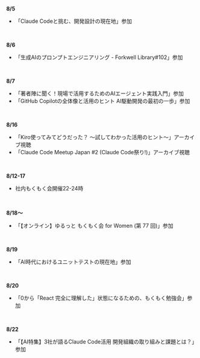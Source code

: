 **8/5**
- 「Claude Codeと挑む、開発設計の現在地」参加
<br>

**8/6**
- 「生成AIのプロンプトエンジニアリング - Forkwell Library#102」参加
<br>

**8/7**
- 「著者陣に聞く！現場で活用するためのAIエージェント実践入門」参加
- 「GitHub Copilotの全体像と活用のヒント AI駆動開発の最初の一歩」参加
<br>

**8/16**
- 「Kiro使ってみてどうだった？ ～試してわかった活用のヒント～」アーカイブ視聴
- 「Claude Code Meetup Japan #2 (Claude Code祭り!)」アーカイブ視聴
<br>

**8/12-17**
- 社内もくもく会開催22-24時
<br>

**8/18〜**
- 「【オンライン】ゆるっと もくもく会 for Women (第 77 回)」参加
<br>

**8/19**
- 「AI時代におけるユニットテストの現在地」参加
<br>

**8/20**
- 「0から「React 完全に理解した」状態になるための、もくもく勉強会」参加
<br>

**8/22**
- 「【AI特集】3社が語るClaude Code活用 開発組織の取り組みと課題とは？」参加
<br>
